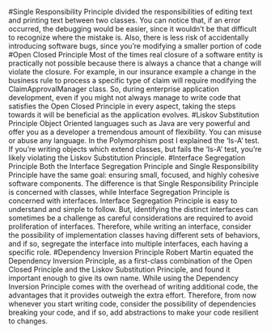 #Single Responsibility Principle
    divided the responsibilities of editing text and printing text between two classes. You can notice that, if an error
    occurred, the debugging would be easier, since it wouldn’t be that difficult to recognize where the mistake is.
    Also, there is less risk of accidentally introducing software bugs, since you’re modifying a smaller portion of code
#Open Closed Principle
    Most of the times real closure of a software entity is practically not possible because there is always a chance
    that a change will violate the closure. For example, in our insurance example a change in the business rule to
    process a specific type of claim will require modifying the ClaimApprovalManager class. So, during enterprise
    application development, even if you might not always manage to write code that satisfies the Open Closed Principle
    in every aspect, taking the steps towards it will be beneficial as the application evolves.
#Liskov Substitution Principle
    Object Oriented languages such as Java are very powerful and offer you as a developer a tremendous amount of 
    flexibility. You can misuse or abuse any language. In the Polymorphism post I explained the ‘Is-A’ test. 
    If you’re writing objects which extend classes, but fails the ‘Is-A’ test, you’re likely violating the 
    Liskov Substitution Principle.
#Interface Segregation Principle
    Both the Interface Segregation Principle and Single Responsibility Principle have the same goal: ensuring small, 
    focused, and highly cohesive software components. The difference is that Single Responsibility Principle is 
    concerned with classes, while Interface Segregation Principle is concerned with interfaces. Interface Segregation 
    Principle is easy to understand and simple to follow. But, identifying the distinct interfaces can sometimes be a 
    challenge as careful considerations are required to avoid proliferation of interfaces. Therefore, while writing an 
    interface, consider the possibility of implementation classes having different sets of behaviors, and if so, 
    segregate the interface into multiple interfaces, each having a specific role.
#Dependency Inversion Principle
    Robert Martin equated the Dependency Inversion Principle, as a first-class combination of the Open Closed Principle 
    and the Liskov Substitution Principle, and found it important enough to give its own name. While using the 
    Dependency Inversion Principle comes with the overhead of writing additional code, the advantages that it provides 
    outweigh the extra effort. Therefore, from now whenever you start writing code, consider the possibility of 
    dependencies breaking your code, and if so, add abstractions to make your code resilient to changes.        